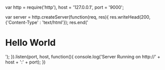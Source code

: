 var http = require('http'),
host = '127.0.0.1',
port = '9000';

var server = http.createServer(function(req, res){
  res.writeHead(200,{'Content-Type' : 'text/html'});
  res.end('<h1> Hello World</h1>');
}).listen(port, host, function(){
  console.log('Server Running on http://' + host + ':' + port);
})
